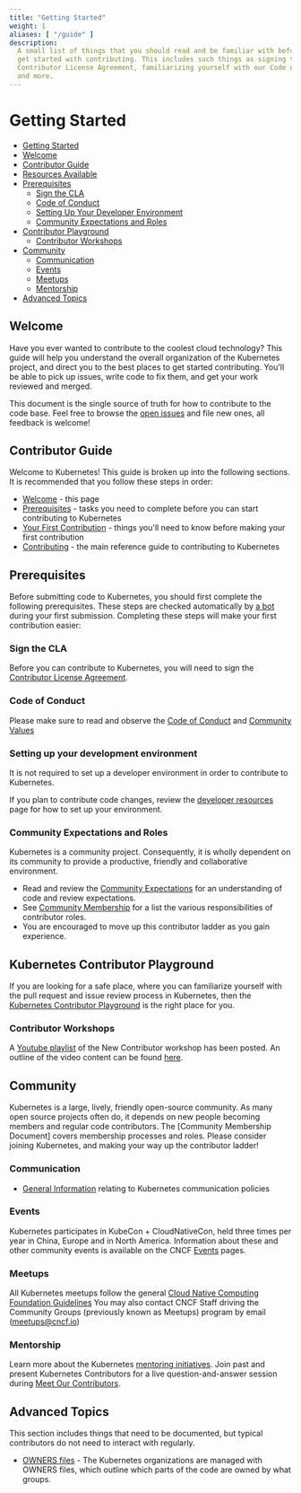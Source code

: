 ```yaml
---
title: "Getting Started"
weight: 1
aliases: [ "/guide" ]
description:
  A small list of things that you should read and be familiar with before you
  get started with contributing. This includes such things as signing the
  Contributor License Agreement, familiarizing yourself with our Code of Conduct, 
  and more.
---
```


# Getting Started

- [Getting Started](#getting-started)
- [Welcome](#welcome)
- [Contributor Guide](#contributor-guide)
- [Resources Available](#resources-available)
- [Prerequisites](#prerequisites)
  - [Sign the CLA](#sign-the-CLA)
  - [Code of Conduct](#code-of-conduct)
  - [Setting Up Your Developer Environment](#setting-up)
  - [Community Expectations and Roles](#community-expectations)
- [Contributor Playground](#contributor-playground)
  - [Contributor Workshops](#contributor-workshops)
- [Community](#community)
  - [Communication](#communication)
  - [Events](#events)
  - [Meetups](#meetups)
  - [Mentorship](#mentorship)
- [Advanced Topics](#advanced-topics)

## Welcome

Have you ever wanted to contribute to the coolest cloud technology?
This guide will help you understand the overall organization of the Kubernetes 
project, and direct you to the best places to get started contributing. You'll 
be able to pick up issues, write code to fix them, and get your work reviewed 
and merged.

This document is the single source of truth for how to contribute to the code base. 
Feel free to browse the  [open issues] and file new ones, all feedback 
is welcome!

## Contributor Guide

Welcome to Kubernetes! This guide is broken up into the following sections. 
It is recommended that you follow these steps in order: 

- [Welcome](#welcome) - this page 
- [Prerequisites](#prerequisites) - tasks you need to complete before 
  you can start contributing to Kubernetes
- [Your First Contribution](#first-contribution) - things you'll need to know 
  before making your first contribution
- [Contributing](#contributing) - the main reference guide to contributing 
  to Kubernetes

## Prerequisites

Before submitting code to Kubernetes, you should first complete the following 
prerequisites.
These steps are checked automatically by [a bot]
during your first submission. 
Completing these steps will make your first contribution easier: 

### Sign the CLA

Before you can contribute to Kubernetes, you will need to sign the
[Contributor License Agreement].  

### Code of Conduct

Please make sure to read and observe the [Code of Conduct] and 
[Community Values]

### Setting up your development environment

It is not required to set up a developer environment in order to contribute to 
Kubernetes.

If you plan to contribute code changes, review the [developer resources] page 
for how to set up your environment.

### Community Expectations and Roles

Kubernetes is a community project.
Consequently, it is wholly dependent on its community to provide a productive, 
friendly and collaborative environment.

- Read and review the [Community Expectations] for an 
  understanding of code and review expectations.
- See [Community Membership] for a list the various 
  responsibilities of contributor roles. 
- You are encouraged to move up this contributor ladder as you gain experience.

## Kubernetes Contributor Playground

If you are looking for a safe place, where you can familiarize yourself with 
the pull request and issue review process 
in Kubernetes, then the [Kubernetes Contributor Playground]
is the right place for you.

### Contributor Workshops

A [Youtube playlist]
of the New Contributor workshop has been posted.
An outline of the video content can be found [here]. 

## Community

Kubernetes is a large, lively, friendly open-source community.
As many open source projects often do, 
it depends on new people becoming members and regular code contributors. 
The [Community Membership Document] 
covers membership processes and roles. 
Please consider joining Kubernetes, 
and making your way up the contributor ladder!

### Communication

- [General Information] relating to Kubernetes communication policies

### Events

Kubernetes participates in KubeCon + CloudNativeCon, 
held three times per year in China, Europe and in North America.
Information about these and other community events is available on the CNCF 
[Events] pages.

### Meetups

All Kubernetes meetups follow the general [Cloud Native Computing Foundation Guidelines]
You may also contact CNCF Staff driving the Community Groups 
(previously known as Meetups) program by email (meetups@cncf.io)

### Mentorship

Learn more about the Kubernetes [mentoring initiatives]. Join past and present 
Kubernetes Contributors for a live question-and-answer session during 
[Meet Our Contributors]. 

## Advanced Topics

This section includes things that need to be documented, but typical contributors 
do not need to interact with regularly.

- [OWNERS files] - The Kubernetes organizations are managed with OWNERS files, 
  which outline which parts of the code are owned by what groups.


[a bot]: https://github.com/k8s-ci-robot
[Contributor License Agreement]: ./CLA.md
[Code of Conduct]: ./code-of-conduct.md
[Community Values]: ./values.md
[First Contribution]: ./first-contribution.md
[Contributing]: ./contributing.md
[Developer Resources]: ./contributors/devel/README.md#setting-up-your-dev-environment-coding-and-debugging
[Community Expectations]: ./expectations.md
[Community Membership]: ./community-membership.md
[here]: ./events/2018/05-contributor-summit
[General Information]: ./communication
[mentoring initiatives]: ./mentoring/README.md 
[Meet Our Contributors]: ./meet-our-contributors.md
[OWNERS files]: /owners.md
[Cloud Native Computing Foundation Guidelines]: https://github.com/cncf/communitygroups
[Events]: https://www.cncf.io/events/
[YouTube Playlist]: https://www.youtube.com/playlist?list=PL69nYSiGNLP3M5X7stuD7N4r3uP2PZQUx
[Kubernetes Contributor Playground]: https://github.com/kubernetes-sigs/contributor-playground/blob/master/README.md
[Open Issues]: https://github.com/kubernetes/community/issues?q=is%3Aissue+is%3Aopen+label%3Aarea%2Fcontributor-guide